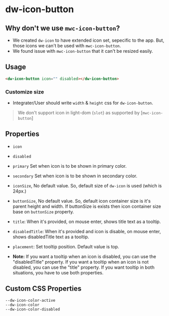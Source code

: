 # dw-icon-button


## Why don't we use `mwc-icon-button`?
- We created `dw-icon` to have extended icon set, sepecific to the app. But, those icons we can't be used with 
`mwc-icon-button`. 
- We found issue with `mwc-icon-button` that it can't be resized easily.


## Usage
```html
<dw-icon-button icon="" disabled></dw-icon-button>
```

### Customize size
- Integrater/User should write `width` & `height` css for `dw-icon-button`.

> We don't support icon in light-dom (`slot`) as supported by [`mwc-icon-button`]

## Properties
- `icon`
- `disabled`
- `primary` Set when icon is to be shown in primary color.
- `secondary` Set when icon is to be shown in secondary color.
- `iconSize`, No default value. So, default size of `dw-icon` is used (which is 24px.)
- `buttonSize`, No default value. So, default icon container size is it's parent height and width. If buttonSize is exists then icon container size base on `buttonSize` property.
- `title`: When it's provided, on mouse enter, shows title text as a tooltip.
- `disabledTitle`: When it's provided and icon is disable, on mouse enter, shows disabledTitle text as a tooltip.
- `placement`: Set tooltip position. Default value is top.

- __Note:__ If you want a tooltip when an icon is disabled, you can use the "disabledTitle" property. If you want a tooltip when an icon is not disabled, you can use the "title" property. If you want tooltip in both situations, you have to use both properties.

## Custom CSS Properties

```
--dw-icon-color-active
--dw-icon-color
--dw-icon-color-disabled
```


